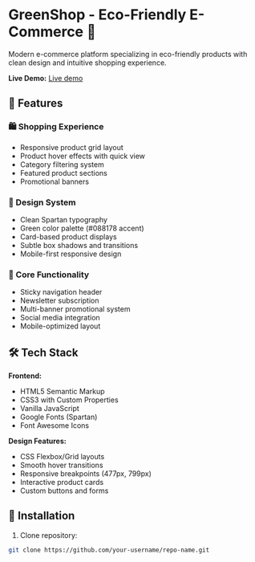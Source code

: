 # GreenShop - Eco-Friendly E-Commerce 🌿


Modern e-commerce platform specializing in eco-friendly products with clean design and intuitive shopping experience.

**Live Demo:** <a href="https://panjiyevdev-ecommerce.netlify.app">Live demo</a>


## 🌟 Features

### 🛍️ Shopping Experience
- Responsive product grid layout
- Product hover effects with quick view
- Category filtering system
- Featured product sections
- Promotional banners

### 🎨 Design System
- Clean Spartan typography
- Green color palette (#088178 accent)
- Card-based product displays
- Subtle box shadows and transitions
- Mobile-first responsive design

### 🛒 Core Functionality
- Sticky navigation header
- Newsletter subscription
- Multi-banner promotional system
- Social media integration
- Mobile-optimized layout

## 🛠️ Tech Stack

**Frontend:**
- HTML5 Semantic Markup
- CSS3 with Custom Properties
- Vanilla JavaScript
- Google Fonts (Spartan)
- Font Awesome Icons

**Design Features:**
- CSS Flexbox/Grid layouts
- Smooth hover transitions
- Responsive breakpoints (477px, 799px)
- Interactive product cards
- Custom buttons and forms

## 🚀 Installation

1. Clone repository:
```bash
git clone https://github.com/your-username/repo-name.git
